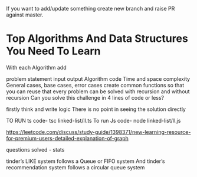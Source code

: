 
If you want to add/update something create new branch and raise PR against master.

# Top Algorithms And Data Structures You Need To Learn

With each Algorithm add

problem statement
input 
output 
Algorithm 
code 
Time and space complexity 
General cases, base cases, error cases
create common functions so that you can reuse that
every problem can be solved with recursion and without recursion
Can you solve this challenge in 4 lines of code or less?



firstly think and write logic
There is no point in seeing the solution directly


TO RUN ts code- 
tsc linked-list/ll.ts
To run Js code-
node linked-list/ll.js

https://leetcode.com/discuss/study-guide/1398371/new-learning-resource-for-premium-users-detailed-explanation-of-graph


questions  solved	- stats


tinder’s LIKE system follows a Queue or FIFO system
And tinder’s recommendation system follows a circular queue system
